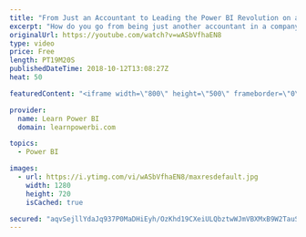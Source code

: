 ```yaml
---
title: "From Just an Accountant to Leading the Power BI Revolution on a Global Scale"
excerpt: "How do you go from being just another accountant in a company to someone who is leading BI transformation on a global scale?  👉Connect with Pam: https://www.linkedin.com/in/pamelaodombaker/ 👉 Join the LearnPowerBI Family: https://web.learnpowerbi.com/waitlist-invite/ --------------------------------------------------------------------------------------------"
originalUrl: https://youtube.com/watch?v=wASbVfhaEN8
type: video
price: Free
length: PT19M20S
publishedDateTime: 2018-10-12T13:08:27Z
heat: 50

featuredContent: "<iframe width=\"800\" height=\"500\" frameborder=\"0\" src=\"https://www.youtube.com/embed/wASbVfhaEN8\" allow=\"accelerometer; autoplay; encrypted-media; gyroscope; picture-in-picture\" allowfullscreen></iframe>"

provider:
  name: Learn Power BI
  domain: learnpowerbi.com

topics:
  - Power BI

images:
  - url: https://i.ytimg.com/vi/wASbVfhaEN8/maxresdefault.jpg
    width: 1280
    height: 720
    isCached: true

secured: "aqvSejllYdaJq937P0MaDHiEyh/OzKhd19CXeiULQbztwWJmVBXMxB9W2TauSuSnP/LCPdWuKK70fI9Tzri0sTMwv0OBP9W2019Ifx1cylfSwb4+j0iu4evRSMz8t1OPgciGvziCbeFoz1TQ5xBNp4viWRRcZPtMN8Yk7iNE/raA5Q0XprgLKwURCbtc2W4TNTFnAu2mBP11ksmEJHTii1UqF/rz31fpsMzhSexKRuWeV9ov+BeikZH2Ihbepr8rluqS//FQRbQrncva9CpLdNB/IOv2HnO56hAKssOdru20KP4LZLS9917dLTf+XfhQSRqWOqFrZhb7PfFKyqcmayZMhtrt8tZVa60WGNxpkNylAvaCqSrla+WnhX+X+yO3oaMIgqtcVRz/IeXtCmRZfLwPjwclKsYp1OH5RvOcyL8=;Z1r1kl8/SmfAoJX1ybhHng=="
---
```


